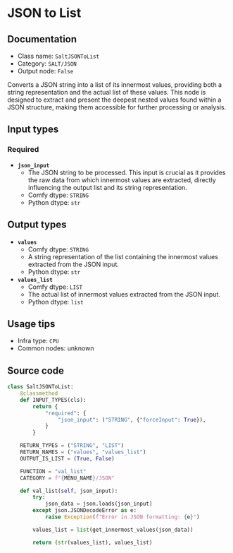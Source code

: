 # JSON to List
## Documentation
- Class name: `SaltJSONToList`
- Category: `SALT/JSON`
- Output node: `False`

Converts a JSON string into a list of its innermost values, providing both a string representation and the actual list of these values. This node is designed to extract and present the deepest nested values found within a JSON structure, making them accessible for further processing or analysis.
## Input types
### Required
- **`json_input`**
    - The JSON string to be processed. This input is crucial as it provides the raw data from which innermost values are extracted, directly influencing the output list and its string representation.
    - Comfy dtype: `STRING`
    - Python dtype: `str`
## Output types
- **`values`**
    - Comfy dtype: `STRING`
    - A string representation of the list containing the innermost values extracted from the JSON input.
    - Python dtype: `str`
- **`values_list`**
    - Comfy dtype: `LIST`
    - The actual list of innermost values extracted from the JSON input.
    - Python dtype: `list`
## Usage tips
- Infra type: `CPU`
- Common nodes: unknown


## Source code
```python
class SaltJSONToList:
    @classmethod
    def INPUT_TYPES(cls):
        return {
            "required": {
                "json_input": ("STRING", {"forceInput": True}),
            }
        }

    RETURN_TYPES = ("STRING", "LIST")
    RETURN_NAMES = ("values", "values_list")
    OUTPUT_IS_LIST = (True, False)

    FUNCTION = "val_list"
    CATEGORY = f"{MENU_NAME}/JSON"

    def val_list(self, json_input):
        try:
            json_data = json.loads(json_input)
        except json.JSONDecodeError as e:
            raise Exception(f"Error in JSON formatting: {e}")

        values_list = list(get_innermost_values(json_data))

        return (str(values_list), values_list)

```
